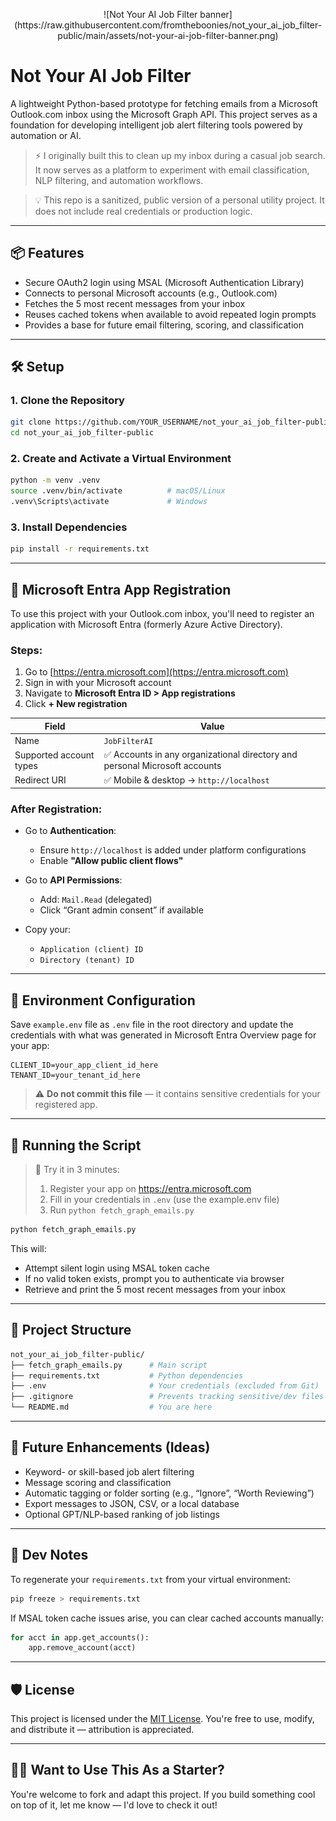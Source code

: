 <p align="center">
  ![Not Your AI Job Filter banner](https://raw.githubusercontent.com/fromtheboonies/not_your_ai_job_filter-public/main/assets/not-your-ai-job-filter-banner.png)
</p>

# Not Your AI Job Filter

A lightweight Python-based prototype for fetching emails from a Microsoft Outlook.com inbox using the Microsoft Graph API. This project serves as a foundation for developing intelligent job alert filtering tools powered by automation or AI.

> ⚡ I originally built this to clean up my inbox during a casual job search. It now serves as a platform to experiment with email classification, NLP filtering, and automation workflows.

> 💡 This repo is a sanitized, public version of a personal utility project. It does not include real credentials or production logic.

---

## 📦 Features

- Secure OAuth2 login using MSAL (Microsoft Authentication Library)
- Connects to personal Microsoft accounts (e.g., Outlook.com)
- Fetches the 5 most recent messages from your inbox
- Reuses cached tokens when available to avoid repeated login prompts
- Provides a base for future email filtering, scoring, and classification

---

## 🛠️ Setup

### 1. Clone the Repository

```bash
git clone https://github.com/YOUR_USERNAME/not_your_ai_job_filter-public.git
cd not_your_ai_job_filter-public
````

### 2. Create and Activate a Virtual Environment

```bash
python -m venv .venv
source .venv/bin/activate          # macOS/Linux
.venv\Scripts\activate             # Windows
```

### 3. Install Dependencies

```bash
pip install -r requirements.txt
```

---

## 🔐 Microsoft Entra App Registration

To use this project with your Outlook.com inbox, you'll need to register an application with Microsoft Entra (formerly Azure Active Directory).

### Steps:

1. Go to [https://entra.microsoft.com](https://entra.microsoft.com)
2. Sign in with your Microsoft account
3. Navigate to **Microsoft Entra ID > App registrations**
4. Click **+ New registration**

| Field                   | Value                                                                      |
| ----------------------- | -------------------------------------------------------------------------- |
| Name                    | `JobFilterAI`                                                              |
| Supported account types | ✅ Accounts in any organizational directory and personal Microsoft accounts |
| Redirect URI            | ✅ Mobile & desktop → `http://localhost`                                    |

### After Registration:

* Go to **Authentication**:

  * Ensure `http://localhost` is added under platform configurations
  * Enable **"Allow public client flows"**

* Go to **API Permissions**:

  * Add: `Mail.Read` (delegated)
  * Click “Grant admin consent” if available

* Copy your:

  * `Application (client) ID`
  * `Directory (tenant) ID`

---

## 🔧 Environment Configuration

Save `example.env` file as `.env` file in the root directory and update the credentials with what was generated in Microsoft Entra Overview page for your app:

```env
CLIENT_ID=your_app_client_id_here
TENANT_ID=your_tenant_id_here
```

> ⚠️ **Do not commit this file** — it contains sensitive credentials for your registered app.

---

## 🚀 Running the Script

> 🧪 Try it in 3 minutes:
> 1. Register your app on https://entra.microsoft.com
> 2. Fill in your credentials in `.env` (use the example.env file)
> 3. Run `python fetch_graph_emails.py`

```bash
python fetch_graph_emails.py
```

This will:

* Attempt silent login using MSAL token cache
* If no valid token exists, prompt you to authenticate via browser
* Retrieve and print the 5 most recent messages from your inbox

---

## 🧱 Project Structure

```bash
not_your_ai_job_filter-public/
├── fetch_graph_emails.py      # Main script
├── requirements.txt           # Python dependencies
├── .env                       # Your credentials (excluded from Git)
├── .gitignore                 # Prevents tracking sensitive/dev files
└── README.md                  # You are here
```

---

## 📌 Future Enhancements (Ideas)

* Keyword- or skill-based job alert filtering
* Message scoring and classification
* Automatic tagging or folder sorting (e.g., “Ignore”, “Worth Reviewing”)
* Export messages to JSON, CSV, or a local database
* Optional GPT/NLP-based ranking of job listings

---

## 🧰 Dev Notes

To regenerate your `requirements.txt` from your virtual environment:

```bash
pip freeze > requirements.txt
```

If MSAL token cache issues arise, you can clear cached accounts manually:

```python
for acct in app.get_accounts():
    app.remove_account(acct)
```

---

## 🛡️ License

This project is licensed under the [MIT License](LICENSE).
You're free to use, modify, and distribute it — attribution is appreciated.

---

## 🙋‍♂️ Want to Use This As a Starter?

You're welcome to fork and adapt this project. If you build something cool on top of it, let me know — I'd love to check it out!
